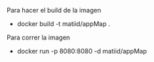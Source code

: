Para hacer el build de la imagen
 - docker build -t matiid/appMap .

Para correr la imagen 
 - docker run -p 8080:8080 -d matiid/appMap